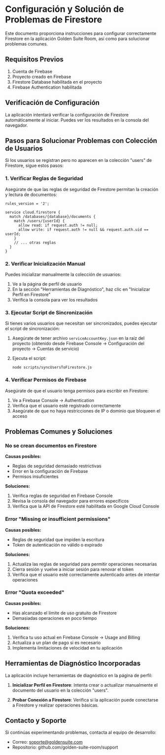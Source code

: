 # Configuración y Solución de Problemas de Firestore

Este documento proporciona instrucciones para configurar correctamente Firestore en la aplicación Golden Suite Room, así como para solucionar problemas comunes.

## Requisitos Previos

1. Cuenta de Firebase
2. Proyecto creado en Firebase
3. Firestore Database habilitada en el proyecto
4. Firebase Authentication habilitada

## Verificación de Configuración

La aplicación intentará verificar la configuración de Firestore automáticamente al iniciar. Puedes ver los resultados en la consola del navegador.

## Pasos para Solucionar Problemas con Colección de Usuarios

Si los usuarios se registran pero no aparecen en la colección "users" de Firestore, sigue estos pasos:

### 1. Verificar Reglas de Seguridad

Asegúrate de que las reglas de seguridad de Firestore permitan la creación y lectura de documentos:

```
rules_version = '2';

service cloud.firestore {
  match /databases/{database}/documents {
    match /users/{userId} {
      allow read: if request.auth != null;
      allow write: if request.auth != null && request.auth.uid == userId;
    }
    // ... otras reglas
  }
}
```

### 2. Verificar Inicialización Manual

Puedes inicializar manualmente la colección de usuarios:

1. Ve a la página de perfil de usuario
2. En la sección "Herramientas de Diagnóstico", haz clic en "Inicializar Perfil en Firestore"
3. Verifica la consola para ver los resultados

### 3. Ejecutar Script de Sincronización

Si tienes varios usuarios que necesitan ser sincronizados, puedes ejecutar el script de sincronización:

1. Asegúrate de tener archivo `serviceAccountKey.json` en la raíz del proyecto (obtenido desde Firebase Console → Configuración del proyecto → Cuentas de servicio)

2. Ejecuta el script:
   ```
   node scripts/syncUsersToFirestore.js
   ```

### 4. Verificar Permisos de Firebase

Asegúrate de que el usuario tenga permisos para escribir en Firestore:

1. Ve a Firebase Console → Authentication
2. Verifica que el usuario esté registrado correctamente
3. Asegúrate de que no haya restricciones de IP o dominio que bloqueen el acceso

## Problemas Comunes y Soluciones

### No se crean documentos en Firestore

**Causas posibles:**
- Reglas de seguridad demasiado restrictivas
- Error en la configuración de Firebase
- Permisos insuficientes

**Soluciones:**
1. Verifica reglas de seguridad en Firebase Console
2. Revisa la consola del navegador para errores específicos
3. Verifica que la API de Firestore esté habilitada en Google Cloud Console

### Error "Missing or insufficient permissions"

**Causas posibles:**
- Reglas de seguridad que impiden la escritura
- Token de autenticación no válido o expirado

**Soluciones:**
1. Actualiza las reglas de seguridad para permitir operaciones necesarias
2. Cierra sesión y vuelve a iniciar sesión para renovar el token
3. Verifica que el usuario esté correctamente autenticado antes de intentar operaciones

### Error "Quota exceeded"

**Causas posibles:**
- Has alcanzado el límite de uso gratuito de Firestore
- Demasiadas operaciones en poco tiempo

**Soluciones:**
1. Verifica tu uso actual en Firebase Console → Usage and Billing
2. Actualiza a un plan de pago si es necesario
3. Implementa limitaciones de velocidad en tu aplicación

## Herramientas de Diagnóstico Incorporadas

La aplicación incluye herramientas de diagnóstico en la página de perfil:

1. **Inicializar Perfil en Firestore**: Intenta crear o actualizar manualmente el documento del usuario en la colección "users".

2. **Probar Conexión a Firestore**: Verifica si la aplicación puede conectarse a Firestore y realizar operaciones básicas.

## Contacto y Soporte

Si continúas experimentando problemas, contacta al equipo de desarrollo:

- Correo: soporte@goldensuite.com
- Repositorio: github.com/golden-suite-room/support 